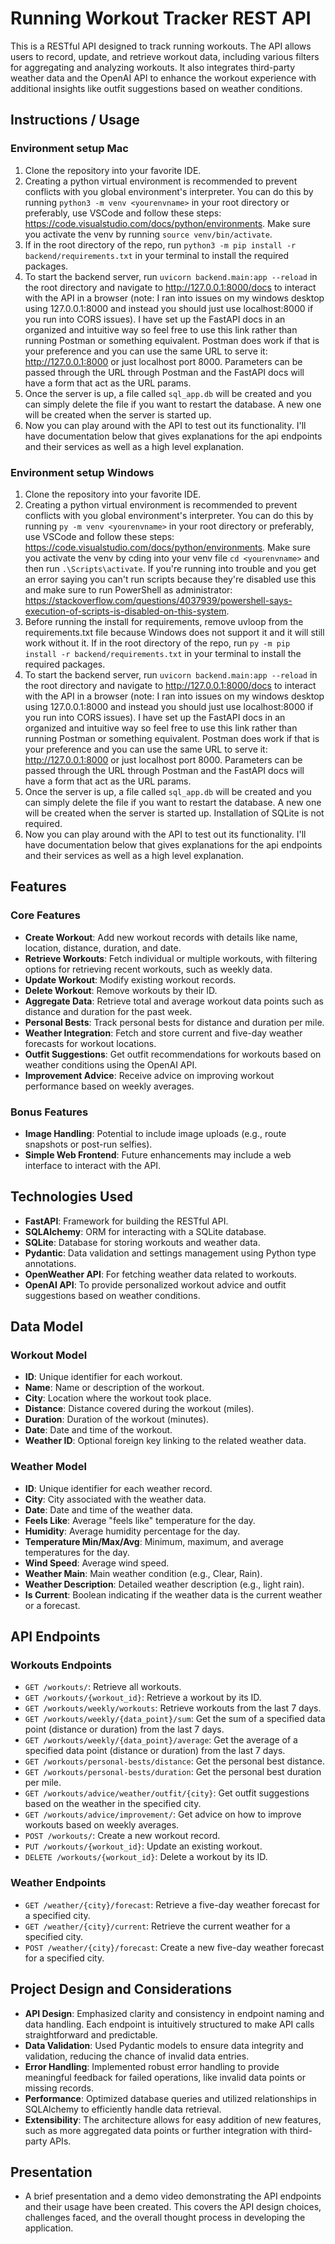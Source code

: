 # Running Workout Tracker REST API
This is a RESTful API designed to track running workouts. The API allows users to record, update, and retrieve workout data, including various filters for aggregating and analyzing workouts. It also integrates third-party weather data and the OpenAI API to enhance the workout experience with additional insights like outfit suggestions based on weather conditions.


## Instructions / Usage
### Environment setup Mac
1) Clone the repository into your favorite IDE.
2) Creating a python virtual environment is recommended to prevent conflicts with you global environment's interpreter. You can do this by running `python3 -m venv <yourenvname>` in your root directory or preferably, use VSCode and follow these steps: https://code.visualstudio.com/docs/python/environments. Make sure you activate the venv by running `source venv/bin/activate`.
3) If in the root directory of the repo, run `python3 -m pip install -r backend/requirements.txt` in your terminal to install the required packages.
4) To start the backend server, run `uvicorn backend.main:app --reload` in the root directory and navigate to http://127.0.0.1:8000/docs to interact with the API in a browser (note: I ran into issues on my windows desktop using 127.0.0.1:8000 and instead you should just use localhost:8000 if you run into CORS issues). I have set up the FastAPI docs in an organized and intuitive way so feel free to use this link rather than running Postman or something equivalent. Postman does work if that is your preference and you can use the same URL to serve it: http://127.0.0.1:8000 or just localhost port 8000. Parameters can be passed through the URL through Postman and the FastAPI docs will have a form that act as the URL params.
5) Once the server is up, a file called `sql_app.db` will be created and you can simply delete the file if you want to restart the database. A new one will be created when the server is started up.
6) Now you can play around with the API to test out its functionality. I'll have documentation below that gives explanations for the api endpoints and their services as well as a high level explanation.

### Environment setup Windows
1) Clone the repository into your favorite IDE.
2) Creating a python virtual environment is recommended to prevent conflicts with you global environment's interpreter. You can do this by running `py -m venv <yourenvname>` in your root directory or preferably, use VSCode and follow these steps: https://code.visualstudio.com/docs/python/environments. Make sure you activate the venv by cding into your venv file `cd <yourenvname>` and then run `.\Scripts\activate`. If you're running into trouble and you get an error saying you can't run scripts because they're disabled use this and make sure to run PowerShell as administrator: https://stackoverflow.com/questions/4037939/powershell-says-execution-of-scripts-is-disabled-on-this-system.
3) Before running the install for requirements, remove uvloop from the requirements.txt file because Windows does not support it and it will still work without it. If in the root directory of the repo, run `py -m pip install -r backend/requirements.txt` in your terminal to install the required packages.
4) To start the backend server, run `uvicorn backend.main:app --reload` in the root directory and navigate to http://127.0.0.1:8000/docs to interact with the API in a browser (note: I ran into issues on my windows desktop using 127.0.0.1:8000 and instead you should just use localhost:8000 if you run into CORS issues). I have set up the FastAPI docs in an organized and intuitive way so feel free to use this link rather than running Postman or something equivalent. Postman does work if that is your preference and you can use the same URL to serve it: http://127.0.0.1:8000 or just localhost port 8000. Parameters can be passed through the URL through Postman and the FastAPI docs will have a form that act as the URL params.
5) Once the server is up, a file called `sql_app.db` will be created and you can simply delete the file if you want to restart the database. A new one will be created when the server is started up. Installation of SQLite is not required.
6) Now you can play around with the API to test out its functionality. I'll have documentation below that gives explanations for the api endpoints and their services as well as a high level explanation.

## Features

### Core Features

- **Create Workout**: Add new workout records with details like name, location, distance, duration, and date.
- **Retrieve Workouts**: Fetch individual or multiple workouts, with filtering options for retrieving recent workouts, such as weekly data.
- **Update Workout**: Modify existing workout records.
- **Delete Workout**: Remove workouts by their ID.
- **Aggregate Data**: Retrieve total and average workout data points such as distance and duration for the past week.
- **Personal Bests**: Track personal bests for distance and duration per mile.
- **Weather Integration**: Fetch and store current and five-day weather forecasts for workout locations.
- **Outfit Suggestions**: Get outfit recommendations for workouts based on weather conditions using the OpenAI API.
- **Improvement Advice**: Receive advice on improving workout performance based on weekly averages.

### Bonus Features

- **Image Handling**: Potential to include image uploads (e.g., route snapshots or post-run selfies).
- **Simple Web Frontend**: Future enhancements may include a web interface to interact with the API.

## Technologies Used

- **FastAPI**: Framework for building the RESTful API.
- **SQLAlchemy**: ORM for interacting with a SQLite database.
- **SQLite**: Database for storing workouts and weather data.
- **Pydantic**: Data validation and settings management using Python type annotations.
- **OpenWeather API**: For fetching weather data related to workouts.
- **OpenAI API**: To provide personalized workout advice and outfit suggestions based on weather conditions.

## Data Model

### Workout Model

- **ID**: Unique identifier for each workout.
- **Name**: Name or description of the workout.
- **City**: Location where the workout took place.
- **Distance**: Distance covered during the workout (miles).
- **Duration**: Duration of the workout (minutes).
- **Date**: Date and time of the workout.
- **Weather ID**: Optional foreign key linking to the related weather data.

### Weather Model

- **ID**: Unique identifier for each weather record.
- **City**: City associated with the weather data.
- **Date**: Date and time of the weather data.
- **Feels Like**: Average "feels like" temperature for the day.
- **Humidity**: Average humidity percentage for the day.
- **Temperature Min/Max/Avg**: Minimum, maximum, and average temperatures for the day.
- **Wind Speed**: Average wind speed.
- **Weather Main**: Main weather condition (e.g., Clear, Rain).
- **Weather Description**: Detailed weather description (e.g., light rain).
- **Is Current**: Boolean indicating if the weather data is the current weather or a forecast.

## API Endpoints

### Workouts Endpoints

- `GET /workouts/`: Retrieve all workouts.
- `GET /workouts/{workout_id}`: Retrieve a workout by its ID.
- `GET /workouts/weekly/workouts`: Retrieve workouts from the last 7 days.
- `GET /workouts/weekly/{data_point}/sum`: Get the sum of a specified data point (distance or duration) from the last 7 days.
- `GET /workouts/weekly/{data_point}/average`: Get the average of a specified data point (distance or duration) from the last 7 days.
- `GET /workouts/personal-bests/distance`: Get the personal best distance.
- `GET /workouts/personal-bests/duration`: Get the personal best duration per mile.
- `GET /workouts/advice/weather/outfit/{city}`: Get outfit suggestions based on the weather in the specified city.
- `GET /workouts/advice/improvement/`: Get advice on how to improve workouts based on weekly averages.
- `POST /workouts/`: Create a new workout record.
- `PUT /workouts/{workout_id}`: Update an existing workout.
- `DELETE /workouts/{workout_id}`: Delete a workout by its ID.

### Weather Endpoints

- `GET /weather/{city}/forecast`: Retrieve a five-day weather forecast for a specified city.
- `GET /weather/{city}/current`: Retrieve the current weather for a specified city.
- `POST /weather/{city}/forecast`: Create a new five-day weather forecast for a specified city.

## Project Design and Considerations

- **API Design**: Emphasized clarity and consistency in endpoint naming and data handling. Each endpoint is intuitively structured to make API calls straightforward and predictable.
- **Data Validation**: Used Pydantic models to ensure data integrity and validation, reducing the chance of invalid data entries.
- **Error Handling**: Implemented robust error handling to provide meaningful feedback for failed operations, like invalid data points or missing records.
- **Performance**: Optimized database queries and utilized relationships in SQLAlchemy to efficiently handle data retrieval.
- **Extensibility**: The architecture allows for easy addition of new features, such as more aggregated data points or further integration with third-party APIs.

## Presentation

- A brief presentation and a demo video demonstrating the API endpoints and their usage have been created. This covers the API design choices, challenges faced, and the overall thought process in developing the application.

